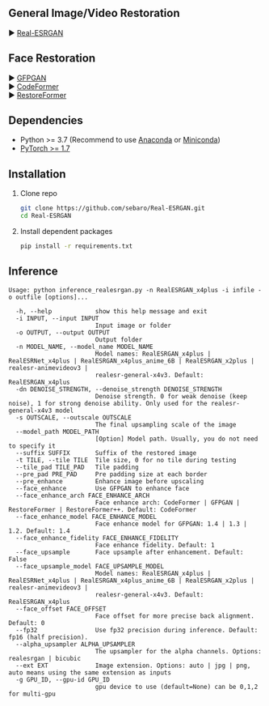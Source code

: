 
## General Image/Video Restoration

▶️ [Real-ESRGAN](https://github.com/xinntao/Real-ESRGAN/)

## Face Restoration

▶️ [GFPGAN](https://github.com/TencentARC/GFPGAN)<br>
▶️ [CodeFormer](https://github.com/sczhou/CodeFormer)<br>
▶️ [RestoreFormer](https://github.com/wzhouxiff/RestoreFormerPlusPlus)

## Dependencies

- Python >= 3.7 (Recommend to use [Anaconda](https://www.anaconda.com/download/#linux) or [Miniconda](https://docs.conda.io/en/latest/miniconda.html))
- [PyTorch >= 1.7](https://pytorch.org/)

## Installation

1. Clone repo

    ```bash
    git clone https://github.com/sebaro/Real-ESRGAN.git
    cd Real-ESRGAN
    ```

1. Install dependent packages

    ```bash
    pip install -r requirements.txt
    ```

## Inference

```console
Usage: python inference_realesrgan.py -n RealESRGAN_x4plus -i infile -o outfile [options]...

  -h, --help            show this help message and exit
  -i INPUT, --input INPUT
                        Input image or folder
  -o OUTPUT, --output OUTPUT
                        Output folder
  -n MODEL_NAME, --model_name MODEL_NAME
                        Model names: RealESRGAN_x4plus | RealESRNet_x4plus | RealESRGAN_x4plus_anime_6B | RealESRGAN_x2plus | realesr-animevideov3 |
                        realesr-general-x4v3. Default: RealESRGAN_x4plus
  -dn DENOISE_STRENGTH, --denoise_strength DENOISE_STRENGTH
                        Denoise strength. 0 for weak denoise (keep noise), 1 for strong denoise ability. Only used for the realesr-general-x4v3 model
  -s OUTSCALE, --outscale OUTSCALE
                        The final upsampling scale of the image
  --model_path MODEL_PATH
                        [Option] Model path. Usually, you do not need to specify it
  --suffix SUFFIX       Suffix of the restored image
  -t TILE, --tile TILE  Tile size, 0 for no tile during testing
  --tile_pad TILE_PAD   Tile padding
  --pre_pad PRE_PAD     Pre padding size at each border
  --pre_enhance         Enhance image before upscaling
  --face_enhance        Use GFPGAN to enhance face
  --face_enhance_arch FACE_ENHANCE_ARCH
                        Face enhance arch: CodeFormer | GFPGAN | RestoreFormer | RestoreFormer++. Default: CodeFormer
  --face_enhance_model FACE_ENHANCE_MODEL
                        Face enhance model for GFPGAN: 1.4 | 1.3 | 1.2. Default: 1.4
  --face_enhance_fidelity FACE_ENHANCE_FIDELITY
                        Face enhance fidelity. Default: 1
  --face_upsample       Face upsample after enhancement. Default: False
  --face_upsample_model FACE_UPSAMPLE_MODEL
                        Model names: RealESRGAN_x4plus | RealESRNet_x4plus | RealESRGAN_x4plus_anime_6B | RealESRGAN_x2plus | realesr-animevideov3 |
                        realesr-general-x4v3. Default: RealESRGAN_x4plus
  --face_offset FACE_OFFSET
                        Face offset for more precise back alignment. Default: 0
  --fp32                Use fp32 precision during inference. Default: fp16 (half precision).
  --alpha_upsampler ALPHA_UPSAMPLER
                        The upsampler for the alpha channels. Options: realesrgan | bicubic
  --ext EXT             Image extension. Options: auto | jpg | png, auto means using the same extension as inputs
  -g GPU_ID, --gpu-id GPU_ID
                        gpu device to use (default=None) can be 0,1,2 for multi-gpu
```
